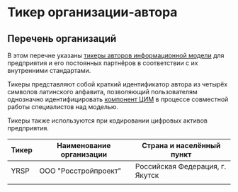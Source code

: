 # Тикер организации-автора

## Перечень организаций

В этом перечне указаны [тикеры авторов информационной модели](../../CH00\_Intro/defenitions.md#avtor-informacionnoi-modeli-im-avtor-im-author-information-model-author) для предприятия и его постоянных партнёров в соответствии с их внутренними стандартами.

Тикеры представляют собой краткий идентификатор автора из четырёх символов латинского алфавита, позволяющий пользователям однозначно идентифицировать [компонент ЦИМ](../../CH00\_Intro/defenitions.md#komponent-cim) в процессе совместной работы специалистов над моделью.

Тикеры также используются при кодировании цифровых активов предприятия.

| Тикер | Наименование организации | Страна и населённый пункт       |
| ----- | ------------------------ | ------------------------------- |
| YRSP  | ООО "Росстройпроект"     | Российская Федерация, г. Якутск |
|       |                          |                                 |

